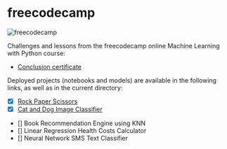 # freecodecamp

![freecodecamp](https://upload.wikimedia.org/wikipedia/commons/3/39/FreeCodeCamp_logo.png)

Challenges and lessons from the freecodecamp online Machine Learning with Python course:

- [Conclusion certificate](https://freecodecamp.org/certification/Educg550/back-end-development-and-apis)

Deployed projects (notebooks and models) are available in the following links, as well as in the current directory:

- [x] [Rock Paper Scissors](https://replit.com/@Educg550/boilerplate-rock-paper-scissors)
- [x] [Cat and Dog Image Classifier](https://drive.google.com/file/d/1pfHv_RP78-DwJpF7DhhqxuP5hSBoQkEX/view?usp=sharing)
- [] Book Recommendation Engine using KNN
- [] Linear Regression Health Costs Calculator
- [] Neural Network SMS Text Classifier

